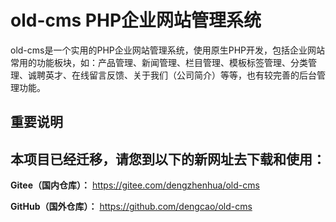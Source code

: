 # old-cms PHP企业网站管理系统

old-cms是一个实用的PHP企业网站管理系统，使用原生PHP开发，包括企业网站常用的功能板块，如：产品管理、新闻管理、栏目管理、模板标签管理、分类管理、诚聘英才、在线留言反馈、关于我们（公司简介）等等，也有较完善的后台管理功能。


## 重要说明

## 本项目已经迁移，请您到以下的新网址去下载和使用：


 **Gitee（国内仓库）：** https://gitee.com/dengzhenhua/old-cms

 **GitHub（国外仓库）：** https://github.com/dengcao/old-cms

